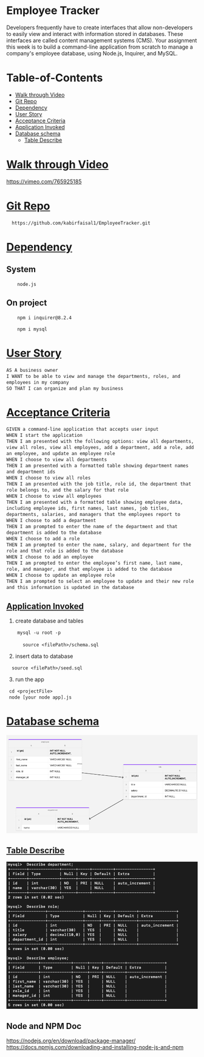 # Employee Tracker
Developers frequently have to create interfaces that allow non-developers to easily view and interact with information stored in databases. These interfaces are called content management systems (CMS). Your assignment this week is to build a command-line application from scratch to manage a company's employee database, using Node.js, Inquirer, and MySQL.
# Table-of-Contents
  * [Walk through Video](#walk-through-Video)
  * [Git Repo](#git-repo)
  * [Dependency](#dependency)
  * [User Story](#user-story)
  * [Acceptance Criteria](#acceptance-criteria)
  * [Application Invoked](#application-invoked)
  * [Database schema](#database-schema)
    * [Table Describe](#table-describe)

# [Walk through Video](#table-of-contents)
https://vimeo.com/765925185

# [Git Repo](#table-of-contents)
```
  https://github.com/kabirfaisal1/EmployeeTracker.git
```
# [Dependency](#table-of-contents)
  ## System
  ```
      node.js
  ```
  ## On project
  ```
      npm i inquirer@8.2.4 
  ```
  ```
      npm i mysql
  ```

# [User Story](#table-of-contents)
```
AS A business owner
I WANT to be able to view and manage the departments, roles, and employees in my company
SO THAT I can organize and plan my business
```

# [Acceptance Criteria](#table-of-contents)
```
GIVEN a command-line application that accepts user input
WHEN I start the application
THEN I am presented with the following options: view all departments, view all roles, view all employees, add a department, add a role, add an employee, and update an employee role
WHEN I choose to view all departments
THEN I am presented with a formatted table showing department names and department ids
WHEN I choose to view all roles
THEN I am presented with the job title, role id, the department that role belongs to, and the salary for that role
WHEN I choose to view all employees
THEN I am presented with a formatted table showing employee data, including employee ids, first names, last names, job titles, departments, salaries, and managers that the employees report to
WHEN I choose to add a department
THEN I am prompted to enter the name of the department and that department is added to the database
WHEN I choose to add a role
THEN I am prompted to enter the name, salary, and department for the role and that role is added to the database
WHEN I choose to add an employee
THEN I am prompted to enter the employee’s first name, last name, role, and manager, and that employee is added to the database
WHEN I choose to update an employee role
THEN I am prompted to select an employee to update and their new role and this information is updated in the database
```
## [Application Invoked](#table-of-contents)
1. create database and tables
```
    mysql -u root -p

      source <filePath>/schema.sql
```
2. insert data to database
```
  source <filePath>/seed.sql
```
3. run the app
```
 cd <projectFile> 
 node [your node app].js
```

# [Database schema](#table-of-contents)
![Image at schema.](./images/schema.png)
## [Table Describe](#table-of-contents)
![Image at tableDescribe.](./images/tableDescribe.png)

## Node and NPM Doc
https://nodejs.org/en/download/package-manager/
https://docs.npmjs.com/downloading-and-installing-node-js-and-npm
